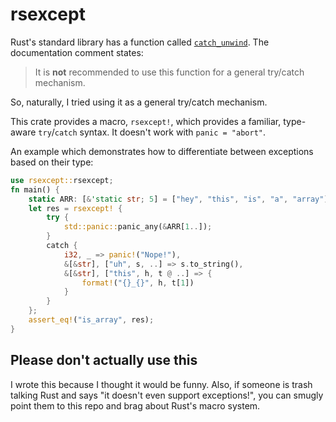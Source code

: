 # rsexcept

Rust's standard library has a function called [`catch_unwind`](https://doc.rust-lang.org/std/panic/fn.catch_unwind.html). The documentation comment states:

> It is **not** recommended to use this function for a general try/catch mechanism. 

So, naturally, I tried using it as a general try/catch mechanism. 

This crate provides a macro, `rsexcept!`, which provides a familiar, type-aware `try`/`catch` syntax. It doesn't work with `panic = "abort"`.

An example which demonstrates how to differentiate between exceptions based on their type:

```rust
use rsexcept::rsexcept;
fn main() {
    static ARR: [&'static str; 5] = ["hey", "this", "is", "a", "array"];
    let res = rsexcept! {
        try {
            std::panic::panic_any(&ARR[1..]);
        }
        catch {
            i32, _ => panic!("Nope!"),
            &[&str], ["uh", s, ..] => s.to_string(),
            &[&str], ["this", h, t @ ..] => {
                format!("{}_{}", h, t[1])
            }
        }
    };
    assert_eq!("is_array", res);
}
```

## Please don't actually use this

I wrote this because I thought it would be funny. Also, if someone is trash talking Rust and says "it doesn't even support exceptions!", you can smugly point them to this repo and brag about Rust's macro system.